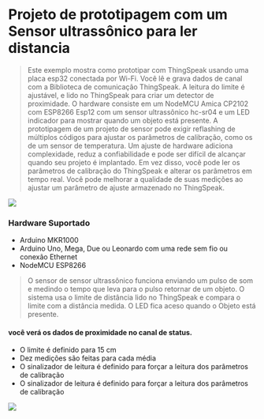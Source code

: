 # Projeto de prototipagem com um Sensor ultrassônico para ler distancia

>Este exemplo mostra como prototipar com ThingSpeak usando uma placa esp32 conectada por Wi-Fi. Você lê e grava dados de canal com a Biblioteca de comunicação ThingSpeak. A leitura do limite é ajustável, e lido no ThingSpeak para criar um detector de proximidade. O hardware consiste em um NodeMCU Amica CP2102 com ESP8266 Esp12 com um sensor ultrassônico hc-sr04 e um LED indicador para mostrar quando um objeto está presente. 
>A prototipagem de um projeto de sensor pode exigir reflashing de múltiplos códigos para ajustar os parâmetros de calibração, como os de um sensor de temperatura. Um ajuste de hardware adiciona complexidade, reduz a confiabilidade e pode ser difícil de alcançar quando seu projeto é implantado. Em vez disso, você pode ler os parâmetros de calibração do ThingSpeak e alterar os parâmetros em tempo real. Você pode melhorar a qualidade de suas medições ao ajustar um parâmetro de ajuste armazenado no ThingSpeak.

![](https://s3.us-west-2.amazonaws.com/secure.notion-static.com/95f794fa-16f7-4ff4-b5ba-4736435b7c6b/Untitled.png?X-Amz-Algorithm=AWS4-HMAC-SHA256&X-Amz-Content-Sha256=UNSIGNED-PAYLOAD&X-Amz-Credential=AKIAT73L2G45EIPT3X45%2F20211126%2Fus-west-2%2Fs3%2Faws4_request&X-Amz-Date=20211126T125145Z&X-Amz-Expires=86400&X-Amz-Signature=c329c6a6bb1a1d2391afebfc473c39bd93d5956a3b918787845a707077f1030d&X-Amz-SignedHeaders=host&response-content-disposition=filename%20%3D%22Untitled.png%22&x-id=GetObject)

### Hardware Suportado

* Arduino MKR1000
* Arduino Uno, Mega, Due ou Leonardo com uma rede sem fio ou conexão Ethernet
* NodeMCU ESP8266

>O sensor de sensor ultrassônico funciona enviando um pulso de som e medindo o tempo que leva para o pulso retornar de um objeto. O sistema usa o limite de distância lido no ThingSpeak e compara o limite com a distância medida. O LED fica aceso quando o Objeto está presente.

#### você verá os dados de proximidade no canal de status.
* O limite é definido para 15 cm
*  Dez medições são feitas para cada média
*  O sinalizador de leitura é definido para forçar a leitura dos parâmetros de calibração
*  O sinalizador de leitura é definido para forçar a leitura dos parâmetros de calibração

![](https://s3.us-west-2.amazonaws.com/secure.notion-static.com/1aa1f073-20d8-4b12-b491-c08f95b39869/Untitled.png?X-Amz-Algorithm=AWS4-HMAC-SHA256&X-Amz-Content-Sha256=UNSIGNED-PAYLOAD&X-Amz-Credential=AKIAT73L2G45EIPT3X45%2F20211128%2Fus-west-2%2Fs3%2Faws4_request&X-Amz-Date=20211128T194109Z&X-Amz-Expires=86400&X-Amz-Signature=223099cfe70c619cd40de9994da9a6ea029fad13045c3f9163eded154396874c&X-Amz-SignedHeaders=host&response-content-disposition=filename%20%3D%22Untitled.png%22&x-id=GetObject)